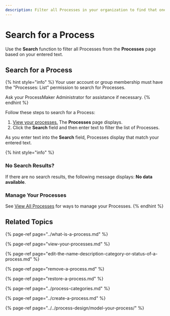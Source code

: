 ```yaml
---
description: Filter all Processes in your organization to find that one you need.
---
```


# Search for a Process

Use the **Search** function to filter all Processes from the **Processes** page based on your entered text.

## Search for a Process

{% hint style="info" %}
Your user account or group membership must have the "Processes: List" permission to search for Processes.

Ask your ProcessMaker Administrator for assistance if necessary.
{% endhint %}

Follow these steps to search for a Process:

1. [View your processes.](./#view-your-processes) The **Processes** page displays.
2. Click the **Search** field and then enter text to filter the list of Processes.

As you enter text into the **Search** field, Processes display that match your entered text.

{% hint style="info" %}
### No Search Results?

If there are no search results, the following message displays: **No data available**.

### Manage Your Processes

See [View All Processes](view-your-processes.md#manage-your-processes) for ways to manage your Processes.
{% endhint %}

## Related Topics

{% page-ref page="../what-is-a-process.md" %}

{% page-ref page="view-your-processes.md" %}

{% page-ref page="edit-the-name-description-category-or-status-of-a-process.md" %}

{% page-ref page="remove-a-process.md" %}

{% page-ref page="restore-a-process.md" %}

{% page-ref page="../process-categories.md" %}

{% page-ref page="../create-a-process.md" %}

{% page-ref page="../../process-design/model-your-process/" %}

